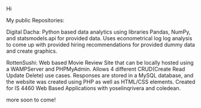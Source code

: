 Hi


My public Repositories:

Digital Dacha: Python based data analytics using libraries Pandas, NumPy, and statsmodels.api for  provided data. Uses econometrical log log analysis to come up with provided hiring recommendations for provided dummy data and create graphics.


RottenSushi: Web based Movie Review Site that can be locally hosted using a WAMPServer and PHPMyAdmin. Allows 4 different CRUD(Create Read Update Delete) use cases. Responses are stored in a MySQL database, and the website was created using PHP as well as HTML/CSS elements. Created for IS 4460 Web Based Applications with yoselinqrivera and coledean.


more soon to come!
